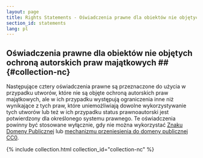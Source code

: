 ```yaml
---
layout: page
title: Rights Statements - Oświadczenia prawne dla obiektów nie objętych ochroną autorskich praw majątkowych
section_id: statements
lang: pl
---
```


## Oświadczenia prawne dla obiektów nie objętych ochroną autorskich praw majątkowych ## {#collection-nc}

Następujące cztery oświadczenia prawne są przeznaczone do użycia w przypadku utworów, które nie są objęte ochroną autorskich praw majątkowych, ale w ich przypadku występują ograniczenia inne niż wynikające z tych praw, które uniemożliwiają dowolne wykorzystywanie tych utworów lub też w ich przypadku status prawnoautorski jest potwierdzony dla określonego systemu prawnego. Te oświadczenia powinny być stosowane wyłącznie, gdy nie można wykorzystać [Znaku Domeny Publicznej](https://creativecommons.org/publicdomain/mark/1.0/) lub [mechanizmu przeniesienia do domeny publicznej CC0](https://creativecommons.org/publicdomain/zero/1.0/).

{% include collection.html collection_id="collection-nc" %}
